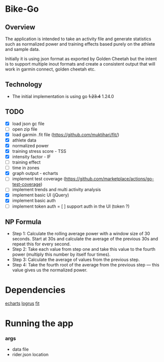 # Bike-Go

## Overview
The application is intended to take an activity file and generate statistics such as normalized power and training effects based purely on the athlete and sample data.

Initially it is using json format as exported by Golden Cheetah but the intent is to support multiple inout formats and create a consistent output that will work in garmin connect, golden cheetah etc.

## Technology
* The initial implementation is using go ~~1.23.4~~ 1.24.0

## TODO
- [x] load json gc file
- [ ] open zip file
- [x] load garmin .fit file (https://github.com/muktihari/fit/)
- [x] athlete data
- [x] normalized power
- [x] training stress score - TSS
- [x] intensity factor - IF
- [ ] training effect
- [ ] time in zones
- [x] graph output - echarts 
- [ ] implement test coverage (https://github.com/marketplace/actions/go-test-coverage)
- [ ] implement trends and multi activity analysis
- [x] implement basic UI (jQuery)
- [x] implement basic auth 
- [ ] implement token auth
= [ ] support auth in the UI (token ?)

## NP Formula
- Step 1: Calculate the rolling average power with a window size of 30 seconds. Start at 30s and calculate the average of the previous 30s and repeat this for every second.
- Step 2: Take each value from step one and take this value to the fourth power (multiply this number by itself four times).
- Step 3: Calculate the average of values from the previous step.
- Step 4: Take the fourth root of the average from the previous step — this value gives us the normalized power.


# Dependencies

[echarts](https://github.com/go-echarts/go-echarts)
[logrus](github.com/sirupsen/logrus)
[fit](github.com/muktihari/fit)



# Running the app
### args
- data file
- rider.json location 